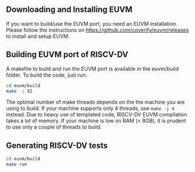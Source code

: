 ## Downloading and Installing EUVM

If you want to build/use the EUVM port, you need an EUVM installation. Please follow the instructions on https://github.com/coverify/euvm/releases to install and setup EUVM.

## Building EUVM port of RISCV-DV

A makefile to build and run the EUVM port is available in the euvm/build folder. To build the code, just run:

```bash
cd euvm/build
make -j 32
```

The optimal number of make threads depends on the the machine you are using to build. If your machine supports only 4 threads, use `make -j 4` instead. Due to heavy use of templated code, RISCV-DV EUVM compilation takes a lot of memory. If your machine is low on RAM (< 8GB), it is prudent to use only a couple of threads to build.

## Generating RISCV-DV tests

```bash
cd euvm/build
make run
```
